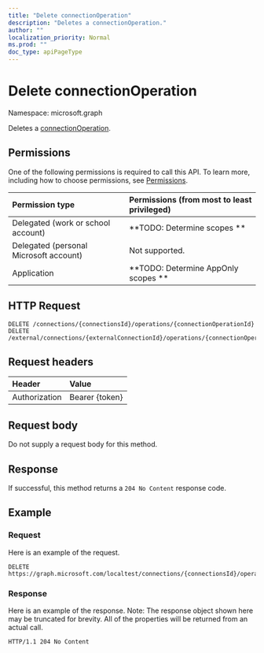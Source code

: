 ```yaml
---
title: "Delete connectionOperation"
description: "Deletes a connectionOperation."
author: ""
localization_priority: Normal
ms.prod: ""
doc_type: apiPageType
---
```


# Delete connectionOperation

Namespace: microsoft.graph

Deletes a [connectionOperation](../resources/connectionoperation.md).

## Permissions
One of the following permissions is required to call this API. To learn more, including how to choose permissions, see [Permissions](/concepts/permissions-reference.md).

|Permission type|Permissions (from most to least privileged)|
|:---|:---|
|Delegated (work or school account)|**TODO: Determine scopes **|
|Delegated (personal Microsoft account)|Not supported.|
|Application|**TODO: Determine AppOnly scopes **|

## HTTP Request
<!-- {
  "blockType": "ignored"
}
-->
``` http
DELETE /connections/{connectionsId}/operations/{connectionOperationId}
DELETE /external/connections/{externalConnectionId}/operations/{connectionOperationId}
```

## Request headers
|Header|Value|
|:---|:---|
|Authorization|Bearer {token}|

## Request body
Do not supply a request body for this method.

## Response
If successful, this method returns a `204 No Content` response code.

## Example

### Request
Here is an example of the request.
<!-- {
  "blockType": "request",
  "name": "delete_connectionoperation"
}
-->
``` http
DELETE https://graph.microsoft.com/localtest/connections/{connectionsId}/operations/{connectionOperationId}
```

### Response
Here is an example of the response. Note: The response object shown here may be truncated for brevity. All of the properties will be returned from an actual call.
<!-- {
  "blockType": "response",
  "truncated": true
}
-->
``` http
HTTP/1.1 204 No Content
```

